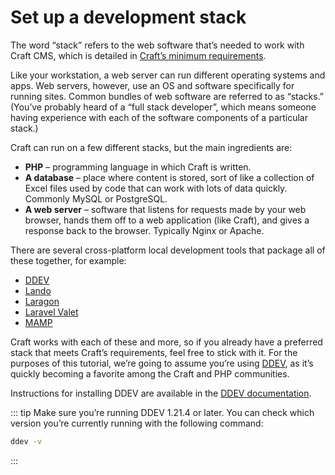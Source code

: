 # Set up a development stack

The word “stack” refers to the web software that’s needed to work with Craft CMS, which is detailed in [Craft’s minimum requirements](/4.x/requirements.md).

Like your workstation, a web server can run different operating systems and apps. Web servers, however, use an OS and software specifically for running sites. Common bundles of web software are referred to as “stacks.” (You’ve probably heard of a “full stack developer”, which means someone having experience with each of the software components of a particular stack.)

Craft can run on a few different stacks, but the main ingredients are:

- **PHP** – programming language in which Craft is written.
- **A database** – place where content is stored, sort of like a collection of Excel files used by code that can work with lots of data quickly. Commonly MySQL or PostgreSQL.
- **A web server** – software that listens for requests made by your web browser, hands them off to a web application (like Craft), and gives a response back to the browser. Typically Nginx or Apache.

There are several cross-platform local development tools that package all of these together, for example:

- [DDEV](https://ddev.com/)
- [Lando](https://lando.dev/)
- [Laragon](https://laragon.org/)
- [Laravel Valet](https://laravel.com/docs/8.x/valet)
- [MAMP](https://www.mamp.info/en/mac/)

Craft works with each of these and more, so if you already have a preferred stack that meets Craft’s requirements, feel free to stick with it. For the purposes of this tutorial, we’re going to assume you’re using [DDEV](https://ddev.com/), as it’s quickly becoming a favorite among the Craft and PHP communities.

Instructions for installing DDEV are available in the [DDEV documentation](https://ddev.readthedocs.io/en/stable/).

::: tip
Make sure you’re running DDEV 1.21.4 or later. You can check which version you’re currently running with the following command:

```sh
ddev -v
```
:::
